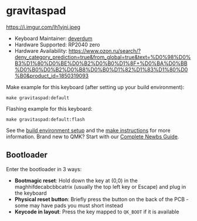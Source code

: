 # gravitaspad

https://i.imgur.com/lh1yjni.jpeg


* Keyboard Maintainer: [deverdum](https://github.com/deverdum)
* Hardware Supported: RP2040 zero
* Hardware Availability: https://www.ozon.ru/search/?deny_category_prediction=true&from_global=true&text=%D0%98%D0%B3%D1%80%D0%BE%D0%B2%D0%B0%D1%8F+%D0%BA%D0%BB%D0%B0%D0%B2%D0%B8%D0%B0%D1%82%D1%83%D1%80%D0%B0&product_id=1850319093

Make example for this keyboard (after setting up your build environment):

    make gravitaspad:default

Flashing example for this keyboard:

    make gravitaspad:default:flash

See the [build environment setup](https://docs.qmk.fm/#/getting_started_build_tools) and the [make instructions](https://docs.qmk.fm/#/getting_started_make_guide) for more information. Brand new to QMK? Start with our [Complete Newbs Guide](https://docs.qmk.fm/#/newbs).

## Bootloader

Enter the bootloader in 3 ways:

* **Bootmagic reset**: Hold down the key at (0,0) in the maghhifdecabcbbcatrix (usually the top left key or Escape) and plug in the keyboard
* **Physical reset button**: Briefly press the button on the back of the PCB - some may have pads you must short instead
* **Keycode in layout**: Press the key mapped to `QK_BOOT` if it is available
